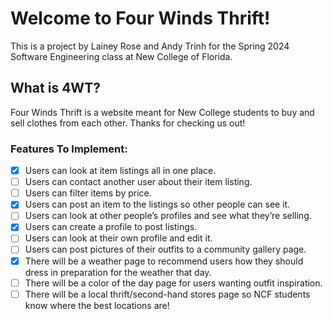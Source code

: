 # Welcome to Four Winds Thrift!
This is a project by Lainey Rose and Andy Trinh for the Spring 2024 Software Engineering class at New College of Florida.

## What is 4WT?
Four Winds Thrift is a website meant for New College students to buy and sell clothes from each other. Thanks for checking us out!

### Features To Implement:
- [X] Users can look at item listings all in one place.
- [ ] Users can contact another user about their item listing.
- [ ] Users can filter items by price.
- [X] Users can post an item to the listings so other people can see it.
- [ ] Users can look at other people’s profiles and see what they’re selling.
- [X] Users can create a profile to post listings.
- [ ] Users can look at their own profile and edit it.
- [ ] Users can post pictures of their outfits to a community gallery page.
- [X] There will be a weather page to recommend users how they should dress in preparation for the weather that day.
- [ ] There will be a color of the day page for users wanting outfit inspiration.
- [ ] There will be a local thrift/second-hand stores page so NCF students know where the best locations are!
